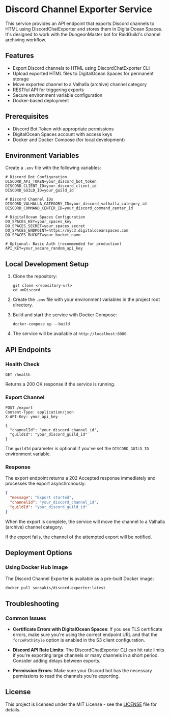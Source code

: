 # Discord Channel Exporter Service

This service provides an API endpoint that exports Discord channels to HTML using DiscordChatExporter and stores them in DigitalOcean Spaces. It's designed to work with the DungeonMaster bot for RaidGuild's channel archiving workflow.

## Features

- Export Discord channels to HTML using DiscordChatExporter CLI
- Upload exported HTML files to DigitalOcean Spaces for permanent storage
- Move exported channel to a Valhalla (archive) channel category
- RESTful API for triggering exports
- Secure environment variable configuration
- Docker-based deployment

## Prerequisites

- Discord Bot Token with appropriate permissions
- DigitalOcean Spaces account with access keys
- Docker and Docker Compose (for local development)

## Environment Variables

Create a `.env` file with the following variables:

```
# Discord Bot Configuration
DISCORD_API_TOKEN=your_discord_bot_token
DISCORD_CLIENT_ID=your_discord_client_id
DISCORD_GUILD_ID=your_guild_id

# Discord Channel IDs
DISCORD_VALHALLA_CATEGORY_ID=your_discord_valhalla_category_id
DISCORD_COMMAND_CENTER_ID=your_discord_command_center_id

# DigitalOcean Spaces Configuration
DO_SPACES_KEY=your_spaces_key
DO_SPACES_SECRET=your_spaces_secret
DO_SPACES_ENDPOINT=https://nyc3.digitaloceanspaces.com
DO_SPACES_BUCKET=your_bucket_name

# Optional: Basic Auth (recommended for production)
API_KEY=your_secure_random_api_key
```

## Local Development Setup

1. Clone the repository:

   ```
   git clone <repository-url>
   cd unDiscord
   ```

2. Create the `.env` file with your environment variables in the project root directory.

3. Build and start the service with Docker Compose:

   ```
   docker-compose up --build
   ```

4. The service will be available at `http://localhost:8080`.

## API Endpoints

### Health Check

```
GET /health
```

Returns a 200 OK response if the service is running.

### Export Channel

```
POST /export
Content-Type: application/json
X-API-Key: your_api_key

{
  "channelId": "your_discord_channel_id",
  "guildId": "your_discord_guild_id"
}
```

The `guildId` parameter is optional if you've set the `DISCORD_GUILD_ID` environment variable.

### Response

The export endpoint returns a 202 Accepted response immediately and processes the export asynchronously:

```json
{
  "message": "Export started",
  "channelId": "your_discord_channel_id",
  "guildId": "your_discord_guild_id"
}
```

When the export is complete, the service will move the channel to a Valhalla (archive) channel category.

If the export fails, the channel of the attempted export will be notified.

## Deployment Options

### Using Docker Hub Image

The Discord Channel Exporter is available as a pre-built Docker image:

```bash
docker pull sunsakis/discord-exporter:latest
```

## Troubleshooting

### Common Issues

- **Certificate Errors with DigitalOcean Spaces**: If you see TLS certificate errors, make sure you're using the correct endpoint URL and that the `forcePathStyle` option is enabled in the S3 client configuration.

- **Discord API Rate Limits**: The DiscordChatExporter CLI can hit rate limits if you're exporting large channels or many channels in a short period. Consider adding delays between exports.

- **Permission Errors**: Make sure your Discord bot has the necessary permissions to read the channels you're exporting.

## License

This project is licensed under the MIT License - see the [LICENSE](LICENSE) file for details.
